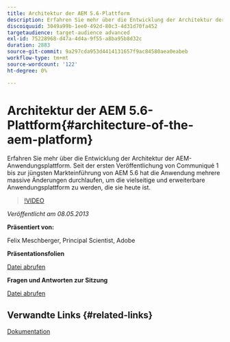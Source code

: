 ```yaml
---
title: Architektur der AEM 5.6-Plattform
description: Erfahren Sie mehr über die Entwicklung der Architektur der AEM-Anwendungsplattform. Seit der ersten Veröffentlichung von Communiqué 1, bis zur jüngsten Markteinführung von AEM 5.6, hat die Anwendung mehrere Änderungen durchlaufen, um zu der vielseitigen und erweiterbaren Anwendungsplattform zu werden, die sie heute ist.
discoiquuid: 3049a99b-1ee0-492d-80c3-4d31d70fa452
targetaudience: target-audience advanced
exl-id: 75228968-d47a-4d4a-9f55-a8ba95b8d32c
duration: 2883
source-git-commit: 9a297cda953d4414131657f9ac84580aea0eabeb
workflow-type: tm+mt
source-wordcount: '122'
ht-degree: 0%

---
```


# Architektur der AEM 5.6-Plattform{#architecture-of-the-aem-platform}

Erfahren Sie mehr über die Entwicklung der Architektur der AEM-Anwendungsplattform. Seit der ersten Veröffentlichung von Communiqué 1 bis zur jüngsten Markteinführung von AEM 5.6 hat die Anwendung mehrere massive Änderungen durchlaufen, um die vielseitige und erweiterbare Anwendungsplattform zu werden, die sie heute ist.

>[!VIDEO](https://video.tv.adobe.com/v/19575/?quality=9)

*Veröffentlicht am 08.05.2013*

**Präsentiert von:**

Felix Meschberger, Principal Scientist, Adobe

**Präsentationsfolien**

[Datei abrufen](assets/20130508-aem56-architecture.pdf)

**Fragen und Antworten zur Sitzung**

[Datei abrufen](assets/questionsanswers-aem56-architecture.pdf)

## Verwandte Links {#related-links}

[Dokumentation](https://docs.adobe.com/docs/en/cq/5-6-1/exploring/introduction.html?wcmmode=disabled)

<!--
[Get back to the Overview](https://helpx.adobe.com/de/experience-manager/kt/eseminars/gems/aem-index.html)
-->
